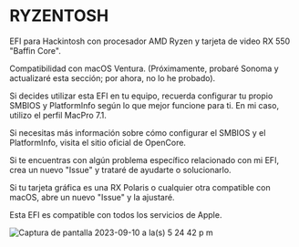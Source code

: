 # RYZENTOSH

EFI para Hackintosh con procesador AMD Ryzen y tarjeta de video RX 550 "Baffin Core".

Compatibilidad con macOS Ventura. (Próximamente, probaré Sonoma y actualizaré esta sección; por ahora, no lo he probado).

Si decides utilizar esta EFI en tu equipo, recuerda configurar tu propio SMBIOS y PlatformInfo según lo que mejor funcione para ti. En mi caso, utilizo el perfil MacPro 7.1.

Si necesitas más información sobre cómo configurar el SMBIOS y el PlatformInfo, visita el sitio oficial de OpenCore.

Si te encuentras con algún problema específico relacionado con mi EFI, crea un nuevo "Issue" y trataré de ayudarte o solucionarlo.

Si tu tarjeta gráfica es una RX Polaris o cualquier otra compatible con macOS, abre un nuevo "Issue" y la ajustaré.

Esta EFI es compatible con todos los servicios de Apple.

![Captura de pantalla 2023-09-10 a la(s) 5 24 42 p m](https://github.com/AriSophDev/ryzentosh/assets/111167233/3b52766d-9e3f-4ff4-a1b5-e54e56e4b356)
